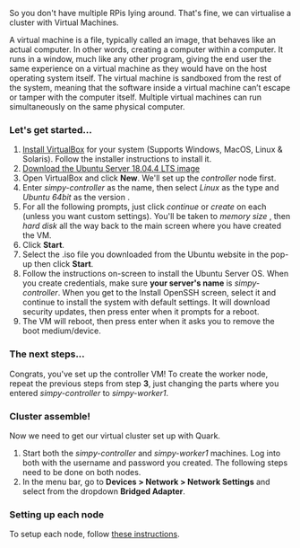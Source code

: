 So you don't have multiple RPis lying around. That's fine, we can virtualise a cluster with Virtual Machines. 

A virtual machine is a file, typically called an image, that behaves like an actual computer. In other words, creating a computer within a computer. It runs in a window, much like any other program, giving the end user the same experience on a virtual machine as they would have on the host operating system itself. The virtual machine is sandboxed from the rest of the system, meaning that the software inside a virtual machine can’t escape or tamper with the computer itself. Multiple virtual machines can run simultaneously on the same physical computer.

### Let's get started...

1) [Install VirtualBox](https://www.virtualbox.org/wiki/Downloads) for your system (Supports Windows, MacOS, Linux & Solaris). Follow the installer instructions to install it.
2) [Download the Ubuntu Server 18.04.4 LTS image](https://ubuntu.com/download/server)  
3) Open VirtualBox and click **New**. We'll set up the *controller* node first.
4) Enter *simpy-controller* as the name, then select *Linux* as the type and *Ubuntu 64bit* as the version .
5) For all the following prompts, just click *continue* or *create* on each (unless you want custom settings). You'll be taken to  *memory size* , then *hard disk*  all the way back to the main screen where you have created the VM. 
6) Click **Start**.
7) Select the .iso file you downloaded from the Ubuntu website in the pop-up then click **Start**.
8) Follow the instructions on-screen to install the Ubuntu Server OS. When you create credentials, make sure **your server's name** is *simpy-controller*. When you get to the Install OpenSSH screen, select it and continue to install the system with default settings. It will download security updates, then press enter when it prompts for a reboot.
9) The VM will reboot, then press enter when it asks you to remove the boot medium/device.

### The next steps...
Congrats, you've set up the controller VM! 
To create the worker node, repeat the previous steps from step **3**, just changing the parts where you entered *simpy-controller* to *simpy-worker1*. 

### Cluster assemble!
Now we need to get our virtual cluster set up with Quark. 

1) Start both the *simpy-controller* and *simpy-worker1* machines. Log into both with the username and password you created.
The following steps need to be done on both nodes.
2) In the menu bar, go to **Devices > Network > Network Settings** and select from the dropdown **Bridged Adapter**. 

### Setting up each node

To setup each node, follow [these instructions](/docs/nodesetup.md).